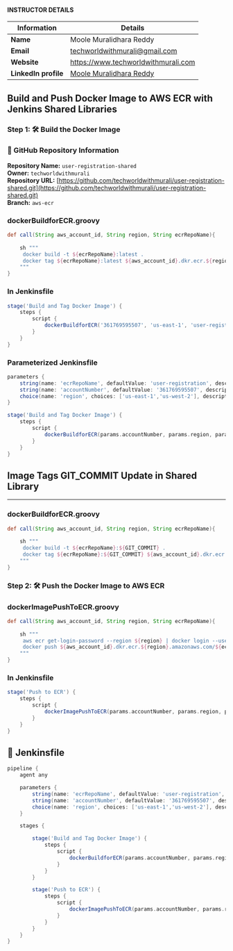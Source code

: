 
#### INSTRUCTOR DETAILS

|  Information             | Details                                                                      |
|----------------------    |------------------------------------------------------------------------------|
| **Name**                 | Moole Muralidhara Reddy                                                      |
| **Email**                | techworldwithmurali@gmail.com                                                |
| **Website**              | https://www.techworldwithmurali.com               |
| **LinkedIn profile**     | [Moole Muralidhara Reddy](https://www.linkedin.com/in/moole-muralidhara-reddy) |

## **Build and Push Docker Image to AWS ECR with Jenkins Shared Libraries**

### Step 1: 🛠️ Build the Docker Image

### 📂 GitHub Repository Information

**Repository Name:** `user-registration-shared`  
**Owner:** `techworldwithmurali`  
**Repository URL:** [https://github.com/techworldwithmurali/user-registration-shared.git](https://github.com/techworldwithmurali/user-registration-shared.git)  
**Branch:** `aws-ecr`

### **dockerBuildforECR.groovy**

```groovy
def call(String aws_account_id, String region, String ecrRepoName){
    
    sh """
     docker build -t ${ecrRepoName}:latest .
     docker tag ${ecrRepoName}:latest ${aws_account_id}.dkr.ecr.${region}.amazonaws.com/${ecrRepoName}:latest
    """
}
```

### **In Jenkinsfile**

```groovy
stage('Build and Tag Docker Image') {
    steps {
        script {
            dockerBuildforECR('361769595507', 'us-east-1', 'user-registration')
        }
    }
}
```

### **Parameterized Jenkinsfile**

```groovy
parameters {
    string(name: 'ecrRepoName', defaultValue: 'user-registration', description: 'ecrRepoName')
    string(name: 'accountNumber', defaultValue: '361769595507', description: 'accountNumber')
    choice(name: 'region', choices: ['us-east-1','us-west-2'], description: 'Select AWS region')
}

stage('Build and Tag Docker Image') {
    steps {
        script {
            dockerBuildforECR(params.accountNumber, params.region, params.ecrRepoName)
        }
    }
}
```

## **Image Tags GIT\_COMMIT Update in Shared Library**

---

### **dockerBuildforECR.groovy**

```groovy
def call(String aws_account_id, String region, String ecrRepoName){
    
    sh """
     docker build -t ${ecrRepoName}:${GIT_COMMIT} .
     docker tag ${ecrRepoName}:${GIT_COMMIT} ${aws_account_id}.dkr.ecr.${region}.amazonaws.com/${ecrRepoName}:${GIT_COMMIT}
    """
}
```

### Step 2: 🛠️ Push the Docker Image to AWS ECR


### **dockerImagePushToECR.groovy**

```groovy
def call(String aws_account_id, String region, String ecrRepoName){
    
    sh """
     aws ecr get-login-password --region ${region} | docker login --username AWS --password-stdin ${aws_account_id}.dkr.ecr.${region}.amazonaws.com
     docker push ${aws_account_id}.dkr.ecr.${region}.amazonaws.com/${ecrRepoName}:${GIT_COMMIT}
    """
}
```

### **In Jenkinsfile**

```groovy
stage('Push to ECR') {
    steps {
        script {
            dockerImagePushToECR(params.accountNumber, params.region, params.ecrRepoName)
        }
    }
}
```

## 📄 Jenkinsfile

```groovy
pipeline {
    agent any

    parameters {
        string(name: 'ecrRepoName', defaultValue: 'user-registration', description: 'ecrRepoName')
        string(name: 'accountNumber', defaultValue: '361769595507', description: 'AWS Account Number')
        choice(name: 'region', choices: ['us-east-1','us-west-2'], description: 'Select AWS region')
    }

    stages {

        stage('Build and Tag Docker Image') {
            steps {
                script {
                    dockerBuildforECR(params.accountNumber, params.region, params.ecrRepoName)
                }
            }
        }

        stage('Push to ECR') {
            steps {
                script {
                    dockerImagePushToECR(params.accountNumber, params.region, params.ecrRepoName)
                }
            }
        }
    }
}
